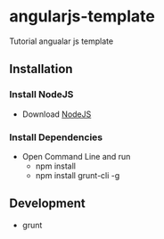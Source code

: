 angularjs-template
==================

Tutorial angualar js template

## Installation
### Install NodeJS
  - Download [NodeJS](http://nodejs.org)
### Install Dependencies
  - Open Command Line and run
    * npm install
    * npm install grunt-cli -g

## Development
- grunt